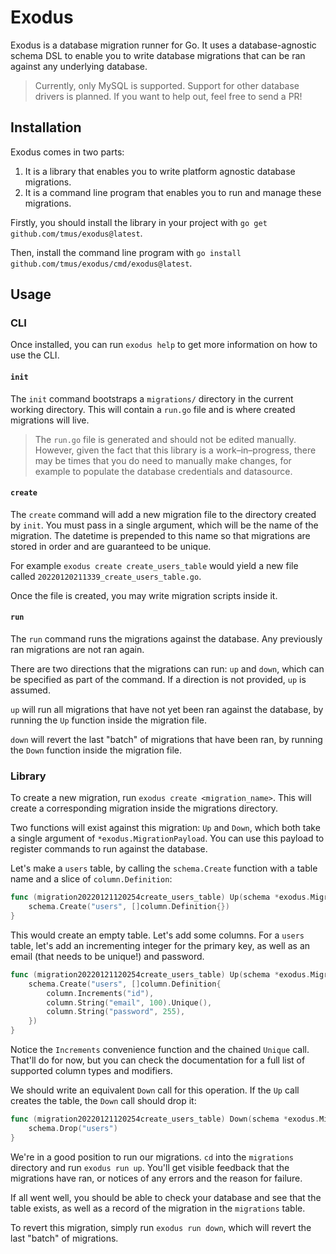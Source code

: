 # Exodus

Exodus is a database migration runner for Go. It uses a database-agnostic schema
DSL to enable you to write database migrations that can be ran against any
underlying database.

> Currently, only MySQL is supported. Support for other database drivers is
> planned. If you want to help out, feel free to send a PR!

## Installation

Exodus comes in two parts:

1. It is a library that enables you to write platform agnostic database
   migrations.
2. It is a command line program that enables you to run and manage these
   migrations.

Firstly, you should install the library in your project with
`go get github.com/tmus/exodus@latest`.

Then, install the command line program with
`go install github.com/tmus/exodus/cmd/exodus@latest`.

## Usage

### CLI

Once installed, you can run `exodus help` to get more information on how to use
the CLI.

#### `init`

The `init` command bootstraps a `migrations/` directory in the current working
directory. This will contain a `run.go` file and is where created migrations
will live.

> The `run.go` file is generated and should not be edited manually. However,
> given the fact that this library is a work–in–progress, there may be times
> that you do need to manually make changes, for example to populate the
> database credentials and datasource.

#### `create`

The `create` command will add a new migration file to the directory created by
`init`. You must pass in a single argument, which will be the name of the
migration. The datetime is prepended to this name so that migrations are stored
in order and are guaranteed to be unique.

For example `exodus create create_users_table` would yield a new file called
`20220120211339_create_users_table.go`.

Once the file is created, you may write migration scripts inside it.

#### `run`

The `run` command runs the migrations against the database. Any previously ran
migrations are not ran again.

There are two directions that the migrations can run: `up` and `down`, which can
be specified as part of the command. If a direction is not provided, `up` is
assumed.

`up` will run all migrations that have not yet been ran against the database, by
running the `Up` function inside the migration file.

`down` will revert the last "batch" of migrations that have been ran, by running
the `Down` function inside the migration file.

### Library

To create a new migration, run `exodus create <migration_name>`. This will
create a corresponding migration inside the migrations directory.

Two functions will exist against this migration: `Up` and `Down`, which both
take a single argument of `*exodus.MigrationPayload`. You can use this payload
to register commands to run against the database.

Let's make a `users` table, by calling the `schema.Create` function with a table
name and a slice of `column.Definition`:

```go
func (migration20220121120254create_users_table) Up(schema *exodus.MigrationPayload) {
	schema.Create("users", []column.Definition{})
}
```

This would create an empty table. Let's add some columns. For a `users` table,
let's add an incrementing integer for the primary key, as well as an email (that
needs to be unique!) and password.

```go
func (migration20220121120254create_users_table) Up(schema *exodus.MigrationPayload) {
	schema.Create("users", []column.Definition{
		column.Increments("id"),
		column.String("email", 100).Unique(),
		column.String("password", 255),
	})
}
```

Notice the `Increments` convenience function and the chained `Unique` call.
That'll do for now, but you can check the documentation for a full list of
supported column types and modifiers.

We should write an equivalent `Down` call for this operation. If the `Up` call
creates the table, the `Down` call should drop it:

```go
func (migration20220121120254create_users_table) Down(schema *exodus.MigrationPayload) {
	schema.Drop("users")
}
```

We're in a good position to run our migrations. `cd` into the `migrations`
directory and run `exodus run up`. You'll get visible feedback that the
migrations have ran, or notices of any errors and the reason for failure.

If all went well, you should be able to check your database and see that the
table exists, as well as a record of the migration in the `migrations` table.

To revert this migration, simply run `exodus run down`, which will revert the
last "batch" of migrations.
